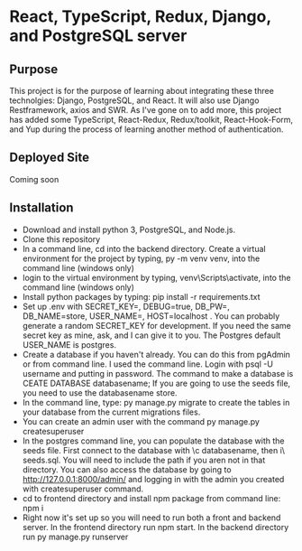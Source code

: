 # React, TypeScript, Redux, Django, and PostgreSQL server

## Purpose
This project is for the purpose of learning about integrating these three technolgies: Django, PostgreSQL, and React.  It will also use Django Restframework, axios and SWR.  As I've gone on to add more, this project has added some TypeScript, React-Redux, Redux/toolkit, React-Hook-Form, and Yup during the process of learning another method of authentication.

## Deployed Site

Coming soon

## Installation

* Download and install python 3, PostgreSQL, and Node.js. 
* Clone this repository
* In a command line, cd into the backend directory.  Create a virtual environment for the project by typing, py -m venv venv, into the command line (windows only)
* login to the virtual environment by typing, venv\Scripts\activate, into the command line (windows only)
* Install python packages by typing: pip install -r requirements.txt
* Set up .env with SECRET_KEY=, DEBUG=true, DB_PW=, DB_NAME=store, USER_NAME=, HOST=localhost . You can probably generate a random SECRET_KEY for development.  If you need the same secret key as mine, ask, and I can give it to you.  The Postgres default USER_NAME is postgres.  
* Create a database if you haven't already.  You can do this from pgAdmin or from command line.  I used the command line.  Login with psql -U username and putting in password.  The command to make a database is CEATE DATABASE databasename;  If you are going to use the seeds file, you need to use the databasename store.
* In the command line, type: py manage.py migrate to create the tables in your database from the current migrations files.
* You can create an admin user with the command py manage.py createsuperuser
* In the postgres command line, you can populate the database with the seeds file.  First connect to the database with \c databasename, then i\ seeds.sql.  You will need to include the path if you aren not in that directory. You can also access the database by going to http://127.0.0.1:8000/admin/ and logging in with the admin you created with createsuperuser command.
* cd to frontend directory and install npm package from command line: npm i
* Right now it's set up so you will need to run both a front and backend server.  In the frontend directory run npm start.  In the backend directory run py manage.py runserver
